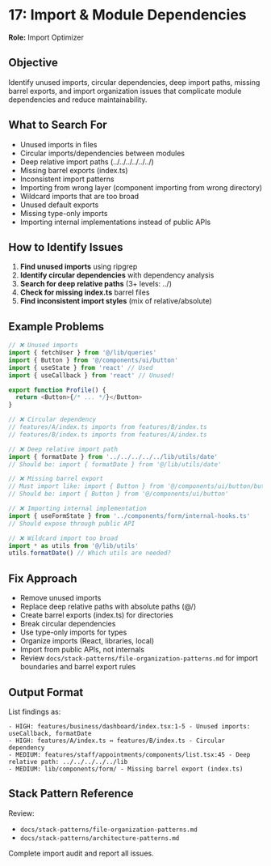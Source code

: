 # 17: Import & Module Dependencies

**Role:** Import Optimizer

## Objective

Identify unused imports, circular dependencies, deep import paths, missing barrel exports, and import organization issues that complicate module dependencies and reduce maintainability.

## What to Search For

- Unused imports in files
- Circular imports/dependencies between modules
- Deep relative import paths (../../../../../../)
- Missing barrel exports (index.ts)
- Inconsistent import patterns
- Importing from wrong layer (component importing from wrong directory)
- Wildcard imports that are too broad
- Unused default exports
- Missing type-only imports
- Importing internal implementations instead of public APIs

## How to Identify Issues

1. **Find unused imports** using ripgrep
2. **Identify circular dependencies** with dependency analysis
3. **Search for deep relative paths** (3+ levels: ../)
4. **Check for missing index.ts** barrel files
5. **Find inconsistent import styles** (mix of relative/absolute)

## Example Problems

```ts
// ❌ Unused imports
import { fetchUser } from '@/lib/queries'
import { Button } from '@/components/ui/button'
import { useState } from 'react' // Used
import { useCallback } from 'react' // Unused!

export function Profile() {
  return <Button>{/* ... */}</Button>
}

// ❌ Circular dependency
// features/A/index.ts imports from features/B/index.ts
// features/B/index.ts imports from features/A/index.ts

// ❌ Deep relative import path
import { formatDate } from '../../../../../lib/utils/date'
// Should be: import { formatDate } from '@/lib/utils/date'

// ❌ Missing barrel export
// Must import like: import { Button } from '@/components/ui/button/button.tsx'
// Should be: import { Button } from '@/components/ui/button'

// ❌ Importing internal implementation
import { useFormState } from '../components/form/internal-hooks.ts'
// Should expose through public API

// ❌ Wildcard import too broad
import * as utils from '@/lib/utils'
utils.formatDate() // Which utils are needed?
```

## Fix Approach

- Remove unused imports
- Replace deep relative paths with absolute paths (@/)
- Create barrel exports (index.ts) for directories
- Break circular dependencies
- Use type-only imports for types
- Organize imports (React, libraries, local)
- Import from public APIs, not internals
- Review `docs/stack-patterns/file-organization-patterns.md` for import boundaries and barrel export rules

## Output Format

List findings as:
```
- HIGH: features/business/dashboard/index.tsx:1-5 - Unused imports: useCallback, formatDate
- HIGH: features/A/index.ts ↔ features/B/index.ts - Circular dependency
- MEDIUM: features/staff/appointments/components/list.tsx:45 - Deep relative path: ../../../../../lib
- MEDIUM: lib/components/form/ - Missing barrel export (index.ts)
```

## Stack Pattern Reference

Review:
- `docs/stack-patterns/file-organization-patterns.md`
- `docs/stack-patterns/architecture-patterns.md`

Complete import audit and report all issues.
